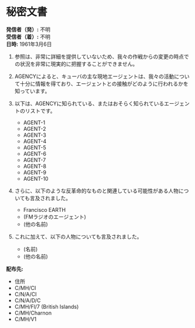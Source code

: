 # 秘密文書

**発信者（発）:** 不明  
**受信者（着）:** 不明  
**日時:** 1961年3月6日

1. 参照は、非常に詳細を提供していないため、我々の作戦からの変更の時点での状況を非常に現実的に把握することができません。
2. AGENCYによると、キューバの主な現地エージェントは、我々の活動について十分に情報を得ており、エージェントとの接触がどのように行われるかを知っています。
3. 以下は、AGENCYに知られている、またはおそらく知られているエージェントのリストです。
   - AGENT-1
   - AGENT-2
   - AGENT-3
   - AGENT-4
   - AGENT-5
   - AGENT-6
   - AGENT-7
   - AGENT-8
   - AGENT-9
   - AGENT-10
4. さらに、以下のような反革命的なものと関連している可能性がある人物についても言及されました。
   - Francisco EARTH
   - (FMラジオのエージェント)
   - (他の名前)

5. これに加えて、以下の人物についても言及されました。
   - (名前)
   - (他の名前)

**配布先:**
- 住所
- C/MH/CI
- C/N/A/CI
- C/N/A/D/C
- C/MH/Fl/7 (British Islands)
- C/MH/Charnon
- C/MH/V1